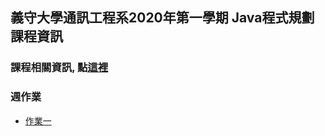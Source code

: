 ## 義守大學通訊工程系2020年第一學期 Java程式規劃課程資訊

### 課程相關資訊, 點[這裡](https://ypnie108.github.io/2020YS/contents)

### 週作業

   - [作業一](https://ypnie108.github.io/2020YS/homework1)
 
